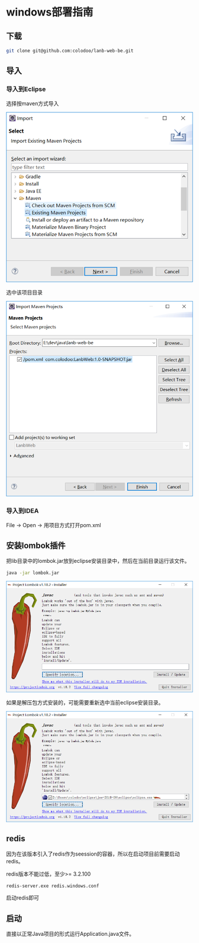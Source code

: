 # windows部署指南  

## 下载
```bash
git clone git@github.com:colodoo/lanb-web-be.git
```

## 导入

### 导入到Eclipse

选择按maven方式导入  
  
![eclipse_import_maven_0](./resources/eclipse_import_maven_0.png)  

选中该项目目录  
  
![eclipse_import_maven_0](./resources/eclipse_import_maven_1.png)  

### 导入到IDEA
  
File -> Open -> 用项目方式打开pom.xml

## 安装lombok插件

把lib目录中的lombok.jar放到eclipse安装目录中，然后在当前目录运行该文件。


```bash
java -jar lombok.jar
```

![eclipse_lombok_0](./resources/eclipse_lombok_0.png) 

如果是解压包方式安装的，可能需要重新选中当前eclipse安装目录。  
    
![eclipse_lombok_1](./resources/eclipse_lombok_1.png) 

## redis

因为在该版本引入了redis作为seession的容器，所以在启动项目前需要启动redis。  
  
redis版本不能过低，至少>= 3.2.100  

```bash
redis-server.exe redis.windows.conf
```

启动redis即可
  
## 启动

直接以正常Java项目的形式运行Application.java文件。

